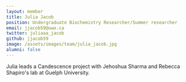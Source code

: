 ```yaml
---
layout: member
title: Julia Jacob
position: Undergraduate Biochemistry Researcher/Summer researcher
email: jjacob59@uwo.ca
twitter: juliaaa_jacob
github: jjacob59
image: /assets/images/team/julia_jacob.jpg
alumni: false
---
```


Julia leads a Candescence project with Jehoshua Sharma and Rebecca Shapiro's lab at Guelph University.